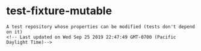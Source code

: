 # test-fixture-mutable
    A test repository whose properties can be modified (tests don't depend on it)
    <!-- Last updated on Wed Sep 25 2019 22:47:49 GMT-0700 (Pacific Daylight Time)-->